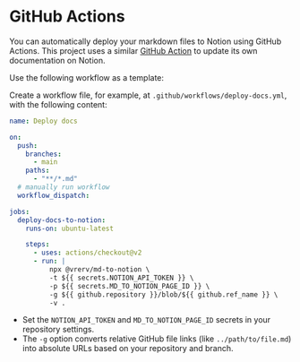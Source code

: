 # GitHub Actions

You can automatically deploy your markdown files to Notion using GitHub Actions. This project uses a similar [GitHub Action](../.github/workflows/cd.yml) to update its own documentation on Notion.

Use the following workflow as a template:

Create a workflow file, for example, at `.github/workflows/deploy-docs.yml`, with the following content:

```yml
name: Deploy docs

on:
  push:
    branches:
      - main
    paths:
      - "**/*.md"
  # manually run workflow
  workflow_dispatch:

jobs:
  deploy-docs-to-notion:
    runs-on: ubuntu-latest

    steps:
      - uses: actions/checkout@v2
      - run: |
          npx @vrerv/md-to-notion \
          -t ${{ secrets.NOTION_API_TOKEN }} \
          -p ${{ secrets.MD_TO_NOTION_PAGE_ID }} \
          -g ${{ github.repository }}/blob/${{ github.ref_name }} \
          -v .
```

- Set the `NOTION_API_TOKEN` and `MD_TO_NOTION_PAGE_ID` secrets in your repository settings.
- The `-g` option converts relative GitHub file links (like `../path/to/file.md`) into absolute URLs based on your repository and branch.
